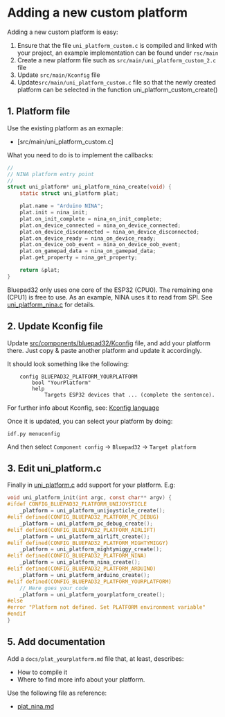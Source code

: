 # Adding a new custom platform

Adding a new custom platform is easy:

1. Ensure that the file `uni_platform_custom.c` is compiled and linked with your project, an example implementation can be found under `rsc/main`
1. Create a new platform file such as `src/main/uni_platform_custom_2.c` file
2. Update `src/main/Kconfig` file
3. Update`src/main/uni_platform_custom.c` file so that the newly created platform can be selected in the function uni_platform_custom_create()

## 1. Platform file

Use the existing platform as an exmaple:

* [src/main/uni_platform_custom.c]

What you need to do is to implement the callbacks:

```c
//
// NINA platform entry point
//
struct uni_platform* uni_platform_nina_create(void) {
    static struct uni_platform plat;

    plat.name = "Arduino NINA";
    plat.init = nina_init;
    plat.on_init_complete = nina_on_init_complete;
    plat.on_device_connected = nina_on_device_connected;
    plat.on_device_disconnected = nina_on_device_disconnected;
    plat.on_device_ready = nina_on_device_ready;
    plat.on_device_oob_event = nina_on_device_oob_event;
    plat.on_gamepad_data = nina_on_gamepad_data;
    plat.get_property = nina_get_property;

    return &plat;
}
```

Bluepad32 only uses one core of the ESP32 (CPU0). The remaining one (CPU1) is
free to use. As an example, NINA uses it to read from SPI. See [uni_platform_nina.c] for details.

[uni_platform_nina.c]: https://gitlab.com/ricardoquesada/bluepad32/-/blob/main/src/components/bluepad32/uni_platform_nina.c

## 2. Update Kconfig file

Update [src/components/bluepad32/Kconfig] file, and add your platform there. Just copy & paste another platform and update it accordingly.

It should look something like the following:

```
    config BLUEPAD32_PLATFORM_YOURPLATFORM
        bool "YourPlatform"
        help
            Targets ESP32 devices that ... (complete the sentence).
```

For further info about Kconfig, see: [Kconfig language][kconfig_doc]

Once it is updated, you can select your platform by doing:

```
idf.py menuconfig
```

And then select `Component config` -> `Bluepad32` -> `Target platform`


[src/components/bluepad32/Kconfig]: https://gitlab.com/ricardoquesada/bluepad32/-/blob/main/src/components/bluepad32/Kconfig
[kconfig_doc]: https://www.kernel.org/doc/html/latest/kbuild/kconfig-language.html


## 3. Edit uni_platform.c

Finally in [uni_platform.c] add support for your platform. E.g:

```c
void uni_platform_init(int argc, const char** argv) {
#ifdef CONFIG_BLUEPAD32_PLATFORM_UNIJOYSTICLE
    _platform = uni_platform_unijoysticle_create();
#elif defined(CONFIG_BLUEPAD32_PLATFORM_PC_DEBUG)
    _platform = uni_platform_pc_debug_create();
#elif defined(CONFIG_BLUEPAD32_PLATFORM_AIRLIFT)
    _platform = uni_platform_airlift_create();
#elif defined(CONFIG_BLUEPAD32_PLATFORM_MIGHTYMIGGY)
    _platform = uni_platform_mightymiggy_create();
#elif defined(CONFIG_BLUEPAD32_PLATFORM_NINA)
    _platform = uni_platform_nina_create();
#elif defined(CONFIG_BLUEPAD32_PLATFORM_ARDUINO)
    _platform = uni_platform_arduino_create();
#elif defined(CONFIG_BLUEPAD32_PLATFORM_YOURPLATFORM)
    // Here goes your code
    _platform = uni_platform_yourplatform_create();
#else
#error "Platform not defined. Set PLATFORM environment variable"
#endif
}

```

[uni_platform.c]: https://gitlab.com/ricardoquesada/bluepad32/-/blob/master/src/main/uni_platform.c


## 5. Add documentation

Add a `docs/plat_yourplatform.md` file that, at least, describes:

* How to compile it
* Where to find more info about your platform.

Use the following file as reference:

* [plat_nina.md]

[plat_nina.md]:  https://gitlab.com/ricardoquesada/bluepad32/-/blob/master/docs/plat_nina.md
